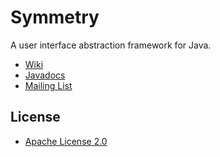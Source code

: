 Symmetry
========

A user interface abstraction framework for Java.

* [Wiki](https://github.com/markhobson/symmetry/wiki)
* [Javadocs](http://markhobson.github.com/symmetry/apidocs/)
* [Mailing List](https://groups.google.com/d/forum/symmetry-users)

License
-------

* [Apache License 2.0](http://www.apache.org/licenses/LICENSE-2.0.html)

